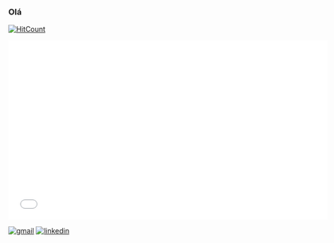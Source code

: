 ### Olá
[![HitCount](http://hits.dwyl.com/manasomali/manasomali/manasomali.svg)](http://hits.dwyl.com/manasomali/manasomali/manasomali)
<p align="center">
  <iframe src='//gifs.com/embed/dog-6XQ2qQ' frameborder='0' scrolling='no' width='640px' height='360px' style='-webkit-backface-visibility: hidden;-webkit-transform: scale(1);' ></iframe>
</p>
<p align="left">
  <a href="mailto:matheus.nascimento.marques@gmail.com" target="_blank"><img src="/MikeCodesDotNET/ColoredBadges/raw/master/svg/social/gmail.svg" alt="gmail" style="vertical-align:top margin:6px 4px"></a>
  <a href="https://www.linkedin.com/in/matheus-nascimento-904698128/" target="_blank"><img src="/MikeCodesDotNET/ColoredBadges/raw/master/svg/social/linkedin.svg" alt="linkedin" style="vertical-align:top margin:6px 4px"></a>
</p>

<!--
**manasomali/manasomali** is a ✨ _special_ ✨ repository because its `README.md` (this file) appears on your GitHub profile.

Here are some ideas to get you started:

- 🔭 I’m currently working on ...
- 🌱 I’m currently learning ...
- 👯 I’m looking to collaborate on ...
- 🤔 I’m looking for help with ...
- 💬 Ask me about ...
- 📫 How to reach me: ...
- 😄 Pronouns: ...
- ⚡ Fun fact: ...
-->
